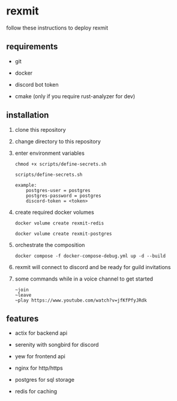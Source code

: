 # rexmit


follow these instructions to deploy rexmit

## requirements

- git
- docker
- discord bot token

- cmake (only if you require rust-analyzer for dev)

## installation

1. clone this repository

2. change directory to this repository

3. enter environment variables
    ```
    chmod +x scripts/define-secrets.sh

    scripts/define-secrets.sh
    ```
    ```
    example:
        postgres-user = postgres
        postgres-password = postgres
        discord-token = <token>
    ```

4. create required docker volumes
    ```
    docker volume create rexmit-redis
    
    docker volume create rexmit-postgres
    ```

5. orchestrate the composition
    ```
    docker compose -f docker-compose-debug.yml up -d --build
    ```

6. rexmit will connect to discord and be ready for guild invitations

7. some commands while in a voice channel to get started
    ```
    ~join
    ~leave
    ~play https://www.youtube.com/watch?v=jfKfPfyJRdk
    ```

## features
- actix for backend api

- serenity with songbird for discord

- yew for frontend api

- nginx for http/https

- postgres for sql storage

- redis for caching